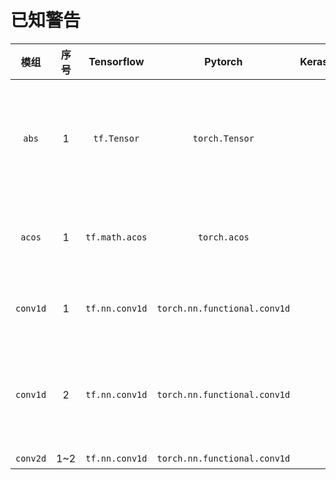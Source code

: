 # 已知警告

|    模组    | 序号 | Tensorflow     | Pytorch        |Keras| Caffe | `警告`| 
|:--------:|:--:|:----------------:|:----------------:|----|----|:-------------------------------------------------------------|
|  `abs`   |  1 | `tf.Tensor`    | `torch.Tensor` | | | 对极小的float值(约1e-39)，`tf.Tensor`会将其直接认为是0，`torch.Tensor`则会算作原值 |
|  `acos`  |  1 | `tf.math.acos` | `torch.acos`   | | | pytorch的截断精度太低，只有`1e-4`左右,影响运算精度                           |
| `conv1d` |  1  | `tf.nn.conv1d` | `torch.nn.functional.conv1d`   | | | 有时会出现对同一输入存在+-`inf`不同的问题                    |
| `conv1d` |  2  | `tf.nn.conv1d` | `torch.nn.functional.conv1d`   | | | 对不符合条件的kernelsize，tensorflow会提示不合要求，而torch不会|
| `conv2d`| 1~2 | `tf.nn.conv1d` |`torch.nn.functional.conv1d`| | |同上|